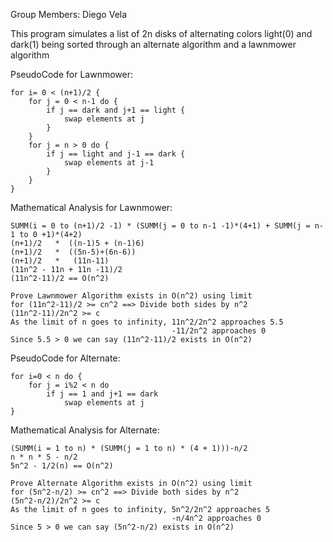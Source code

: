 Group Members:
Diego Vela

This program simulates a list of 2n disks of alternating colors light(0) and dark(1) being sorted
through an alternate algorithm and a lawnmower algorithm

PseudoCode for Lawnmower:
    
    for i= 0 < (n+1)/2 {
        for j = 0 < n-1 do {
            if j == dark and j+1 == light {
                swap elements at j
            }
        }
        for j = n > 0 do {
            if j == light and j-1 == dark {
                swap elements at j-1
            }
        }
    }

Mathematical Analysis for Lawnmower:

    SUMM(i = 0 to (n+1)/2 -1) * (SUMM(j = 0 to n-1 -1)*(4+1) + SUMM(j = n-1 to 0 +1)*(4+2)
    (n+1)/2   *  ((n-1)5 + (n-1)6)
    (n+1)/2   *  ((5n-5)+(6n-6))
    (n+1)/2   *   (11n-11)
    (11n^2 - 11n + 11n -11)/2
    (11n^2-11)/2 == O(n^2)

    Prove Lawnmower Algorithm exists in O(n^2) using limit
    for (11n^2-11)/2 >= cn^2 ==> Divide both sides by n^2
    (11n^2-11)/2n^2 >= c
    As the limit of n goes to infinity, 11n^2/2n^2 approaches 5.5
                                        -11/2n^2 approaches 0
    Since 5.5 > 0 we can say (11n^2-11)/2 exists in O(n^2)

PseudoCode for Alternate:
    
    for i=0 < n do {
        for j = i%2 < n do
            if j == 1 and j+1 == dark 
                swap elements at j
    }
    
Mathematical Analysis for Alternate:

    (SUMM(i = 1 to n) * (SUMM(j = 1 to n) * (4 + 1)))-n/2
    n * n * 5 - n/2
    5n^2 - 1/2(n) == O(n^2)

    Prove Alternate Algorithm exists in O(n^2) using limit
    for (5n^2-n/2) >= cn^2 ==> Divide both sides by n^2
    (5n^2-n/2)/2n^2 >= c
    As the limit of n goes to infinity, 5n^2/2n^2 approaches 5
                                        -n/4n^2 approaches 0
    Since 5 > 0 we can say (5n^2-n/2) exists in O(n^2)


